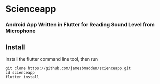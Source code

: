 # Scienceapp
### Android App Written in Flutter for Reading Sound Level from Microphone

## Install
Install the flutter command line tool, then run
```
git clone https://github.com/jamesbmadden/scienceapp.git
cd scienceapp
flutter install
````